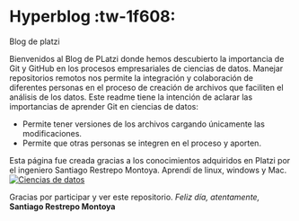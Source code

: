 # Hyperblog :tw-1f608:
Blog de platzi

Bienvenidos al Blog de PLatzi donde hemos descubierto la importancia de Git y GitHub en los procesos empresariales de ciencias de datos. Manejar repositorios remotos nos permite la integración y colaboración de diferentes personas en el proceso de creación de archivos que faciliten el análisis de los datos. Este readme tiene la intención de aclarar las importancias de aprender Git en ciencias de datos:
- Permite tener versiones de los archivos cargando únicamente las modificaciones.
- Permite que otras personas se integren en el proceso y aporten.

Esta página fue creada gracias a los conocimientos adquiridos en Platzi por el ingeniero Santiago Restrepo Montoya. Aprendí de linux, windows y Mac.
[![Ciencias de datos ](cien1 "Ciencias de datos ")](https://www.google.com/search?q=data+science&source=lnms&tbm=isch&sa=X&ved=2ahUKEwjm4_HWkO_3AhUFQjABHXt8ALUQ_AUoAXoECAIQAw&biw=986&bih=754&dpr=1.25#imgrc=ld3o2sbg1WhvjM "Ciencias de datos ")

Gracias por participar y ver este repositorio.
*Feliz día, atentamente,*
**Santiago Restrepo Montoya**